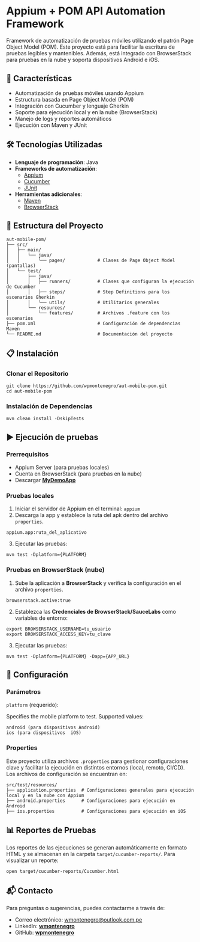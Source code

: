 # Appium + POM API Automation Framework

Framework de automatización de pruebas móviles utilizando el patrón Page Object Model (POM).
Este proyecto está para facilitar la escritura de pruebas legibles y mantenibles.
Además, está integrado con BrowserStack para pruebas en la nube y soporta dispositivos Android e iOS.

## 🚀 Características

- Automatización de pruebas móviles usando Appium
- Estructura basada en Page Object Model (POM)
- Integración con Cucumber y lenguaje Gherkin
- Soporte para ejecución local y en la nube (BrowserStack)
- Manejo de logs y reportes automáticos
- Ejecución con Maven y JUnit


## 🛠️ Tecnologías Utilizadas

- **Lenguaje de programación**: Java
- **Frameworks de automatización**:
    - [Appium](https://appium.io/)
    - [Cucumber](https://cucumber.io/)
    - [JUnit](https://junit.org/)
- **Herramientas adicionales**:
    - [Maven](https://maven.apache.org/)
    - [BrowserStack](https://www.browserstack.com/)

## 📂 Estructura del Proyecto

```
aut-mobile-pom/
├── src/
│   ├── main/
│   │   └── java/
│   │       └── pages/            # Clases de Page Object Model (pantallas)
│   └── test/
│       ├── java/
│       │   ├── runners/          # Clases que configuran la ejecución de Cucumber
│       │   ├── steps/            # Step Definitions para los escenarios Gherkin
│       │   └── utils/            # Utilitarios generales
│       └── resources/
│           └── features/         # Archivos .feature con los escenarios
├── pom.xml                       # Configuración de dependencias Maven
└── README.md                     # Documentación del proyecto
```

## 📋 Instalación

### Clonar el Repositorio

```
git clone https://github.com/wpmontenegro/aut-mobile-pom.git
cd aut-mobile-pom
```

### Instalación de Dependencias

```
mvn clean install -DskipTests
```

## ▶️ Ejecución de pruebas

### Prerrequisitos

- Appium Server (para pruebas locales)
- Cuenta en BrowserStack (para pruebas en la nube)
- Descargar [**MyDemoApp**](https://github.com/saucelabs/my-demo-app-rn/releases/)

### Pruebas locales

1. Iniciar el servidor de Appium en el terminal: ```appium```
2. Descarga la app y establece la ruta del apk dentro del archivo `properties`.
```
appium.app:ruta_del_aplicativo
```
3. Ejecutar las pruebas:
```
mvn test -Dplatform={PLATFORM}
```

### Pruebas en BrowserStack (nube)

1. Sube la aplicación a **BrowserStack** y verifica la configuración en el archivo `properties`.
```
browserstack.active:true
```
2. Establezca las **Credenciales de BrowserStack/SauceLabs** como variables de entorno:
```
export BROWSERSTACK_USERNAME=tu_usuario
export BROWSERSTACK_ACCESS_KEY=tu_clave
```
3. Ejecutar las pruebas:
```
mvn test -Dplatform={PLATFORM} -Dapp={APP_URL}
```

## 🔧 Configuración

### Parámetros

`platform` (requerido):

Specifies the mobile platform to test. Supported values:

```
android (para dispositivos Android)
ios (para dispositivos  iOS)
```

### Properties

Este proyecto utiliza archivos `.properties` para gestionar configuraciones clave y facilitar la ejecución en distintos entornos (local, remoto, CI/CD).
Los archivos de configuración se encuentran en:

```
src/test/resources/
├── application.properties  # Configuraciones generales para ejecución local y en la nube con Appium
├── android.properties      # Configuraciones para ejecución en Android
├── ios.properties          # Configuraciones para ejecución en iOS
```

## 📊 Reportes de Pruebas

Los reportes de las ejecuciones se generan automáticamente en formato HTML y se almacenan en la carpeta `target/cucumber-reports/`.
Para visualizar un reporte:

```
open target/cucumber-reports/Cucumber.html
```

## 📬 Contacto

Para preguntas o sugerencias, puedes contactarme a través de:

- Correo electrónico: wmontenegro@outlook.com.pe
- LinkedIn: [**wmontenegro**](https://www.linkedin.com/in/wmontenegro)
- GitHub: [**wpmontenegro**](https://github.com/wpmontenegro)